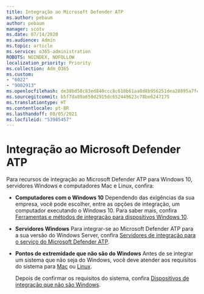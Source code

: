 ```yaml
---
title: Integração ao Microsoft Defender ATP
ms.author: pebaum
author: pebaum
manager: scotv
ms.date: 07/14/2020
ms.audience: Admin
ms.topic: article
ms.service: o365-administration
ROBOTS: NOINDEX, NOFOLLOW
localization_priority: Priority
ms.collection: Adm_O365
ms.custom:
- "6022"
- "9002913"
ms.openlocfilehash: de38bd58c83ed840ccc8c610b61aa8d8b956251dea20895a7fc0e193d11585df
ms.sourcegitcommit: b5f7da89a650d2915dc652449623c78be6247175
ms.translationtype: HT
ms.contentlocale: pt-BR
ms.lasthandoff: 08/05/2021
ms.locfileid: "53985457"
---
```

# <a name="onboarding-microsoft-defender-atp"></a>Integração ao Microsoft Defender ATP

Para recursos de integração ao Microsoft Defender ATP para Windows 10, servidores Windows e computadores Mac e Linux, confira: 

- **Computadores com o Windows 10** Dependendo das exigências da sua empresa, você pode escolher, entre as opções de integração, um computador executando o Windows 10. Para saber mais, confira [Ferramentas e métodos de integração para dispositivos Windows 10](/windows/security/threat-protection/microsoft-defender-atp/configure-endpoints). 

- **Servidores Windows** Para integrar-se ao Microsoft Defender ATP para a sua versão do Windows Server, confira [Servidores de integração para o serviço do Microsoft Defender ATP](/windows/security/threat-protection/microsoft-defender-atp/configure-server-endpoints).

- **Pontos de extremidade que não são do Windows**  Antes de se integrar um sistema que não seja do Windows, você deve atender aos requisitos do sistema para [Mac](/windows/security/threat-protection/microsoft-defender-atp/microsoft-defender-atp-mac#system-requirements) ou [Linux](/windows/security/threat-protection/microsoft-defender-atp/microsoft-defender-atp-linux#system-requirements).

    Depois de confirmar os requisitos do sistema, confira [Dispositivos de integração que não são Windows](/windows/security/threat-protection/microsoft-defender-atp/configure-endpoints-non-windows#onboarding-non-windows-machines).